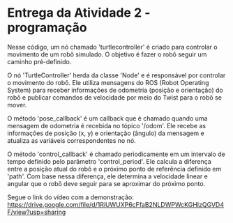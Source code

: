 # Entrega da Atividade 2 - programação 

Nesse código, um nó chamado 'turtlecontroller' é criado para controlar o movimento de um robô simulado. O objetivo é fazer o robô seguir um caminho pré-definido.

O nó 'TurtleController' herda da classe 'Node' e é responsável por controlar o movimento do robô. Ele utiliza mensagens do ROS (Robot Operating System) para receber informações de odometria (posição e orientação) do robô e publicar comandos de velocidade por meio do Twist para o robô se mover.

O método 'pose_callback' é um callback que é chamado quando uma mensagem de odometria é recebida no tópico '/odom'. Ele recebe as informações de posição (x, y) e orientação (ângulo) da mensagem e atualiza as variáveis correspondentes no nó.

O método 'control_callback' é chamado periodicamente em um intervalo de tempo definido pelo parâmetro 'control_period'. Ele calcula a diferença entre a posição atual do robô e o próximo ponto de referência definido em 'path'. Com base nessa diferença, ele determina a velocidade linear e angular que o robô deve seguir para se aproximar do próximo ponto.

Segue o link do vídeo com a demonstração:
https://drive.google.com/file/d/1RiUWUXP6cFfaB2NLDWPWcKGHIzQGVD4F/view?usp=sharing
